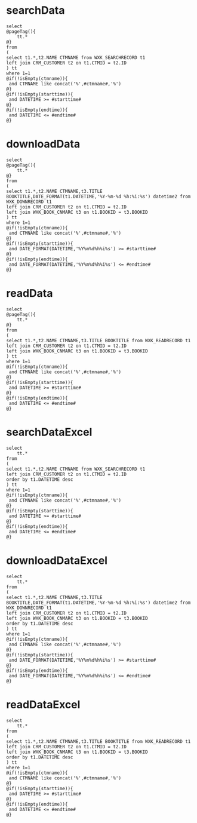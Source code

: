 searchData
===
	select 
	@pageTag(){
		tt.*
	@}  
	from
	(
	select t1.*,t2.NAME CTMNAME from WXK_SEARCHRECORD t1 
	left join CRM_CUSTOMER t2 on t1.CTMID = t2.ID
	) tt
	where 1=1
	@if(!isEmpty(ctmname)){
	 and CTMNAME like concat('%',#ctmname#,'%')
	@}
	@if(!isEmpty(starttime)){
	 and DATETIME >= #starttime#
	@}
	@if(!isEmpty(endtime)){
	 and DATETIME <= #endtime#
	@}
	
downloadData
===
	select 
	@pageTag(){
		tt.*
	@}  
	from
	(
	select t1.*,t2.NAME CTMNAME,t3.TITLE BOOKTITLE,DATE_FORMAT(t1.DATETIME,'%Y-%m-%d %h:%i:%s') datetime2 from WXK_DOWNRECORD t1 
	left join CRM_CUSTOMER t2 on t1.CTMID = t2.ID
	left join WXK_BOOK_CNMARC t3 on t1.BOOKID = t3.BOOKID
	) tt
	where 1=1
	@if(!isEmpty(ctmname)){
	 and CTMNAME like concat('%',#ctmname#,'%')
	@}
	@if(!isEmpty(starttime)){
	 and DATE_FORMAT(DATETIME,'%Y%m%d%h%i%s') >= #starttime#
	@}
	@if(!isEmpty(endtime)){
	 and DATE_FORMAT(DATETIME,'%Y%m%d%h%i%s') <= #endtime#
	@}

readData
===
	select 
	@pageTag(){
		tt.*
	@}  
	from
	(
	select t1.*,t2.NAME CTMNAME,t3.TITLE BOOKTITLE from WXK_READRECORD t1 
	left join CRM_CUSTOMER t2 on t1.CTMID = t2.ID
	left join WXK_BOOK_CNMARC t3 on t1.BOOKID = t3.BOOKID
	) tt
	where 1=1
	@if(!isEmpty(ctmname)){
	 and CTMNAME like concat('%',#ctmname#,'%')
	@}
	@if(!isEmpty(starttime)){
	 and DATETIME >= #starttime#
	@}
	@if(!isEmpty(endtime)){
	 and DATETIME <= #endtime#
	@}

searchDataExcel
===
	select 
		tt.*
	from
	(
	select t1.*,t2.NAME CTMNAME from WXK_SEARCHRECORD t1 
	left join CRM_CUSTOMER t2 on t1.CTMID = t2.ID
	order by t1.DATETIME desc
	) tt
	where 1=1
	@if(!isEmpty(ctmname)){
	 and CTMNAME like concat('%',#ctmname#,'%')
	@}
	@if(!isEmpty(starttime)){
	 and DATETIME >= #starttime#
	@}
	@if(!isEmpty(endtime)){
	 and DATETIME <= #endtime#
	@}	
	
downloadDataExcel
===
	select 
		tt.*
	from
	(
	select t1.*,t2.NAME CTMNAME,t3.TITLE BOOKTITLE,DATE_FORMAT(t1.DATETIME,'%Y-%m-%d %h:%i:%s') datetime2 from WXK_DOWNRECORD t1 
	left join CRM_CUSTOMER t2 on t1.CTMID = t2.ID
	left join WXK_BOOK_CNMARC t3 on t1.BOOKID = t3.BOOKID
	order by t1.DATETIME desc
	) tt
	where 1=1
	@if(!isEmpty(ctmname)){
	 and CTMNAME like concat('%',#ctmname#,'%')
	@}
	@if(!isEmpty(starttime)){
	 and DATE_FORMAT(DATETIME,'%Y%m%d%h%i%s') >= #starttime#
	@}
	@if(!isEmpty(endtime)){
	 and DATE_FORMAT(DATETIME,'%Y%m%d%h%i%s') <= #endtime#
	@}
	
readDataExcel
===
	select 
		tt.*
	from
	(
	select t1.*,t2.NAME CTMNAME,t3.TITLE BOOKTITLE from WXK_READRECORD t1 
	left join CRM_CUSTOMER t2 on t1.CTMID = t2.ID
	left join WXK_BOOK_CNMARC t3 on t1.BOOKID = t3.BOOKID
	order by t1.DATETIME desc
	) tt
	where 1=1
	@if(!isEmpty(ctmname)){
	 and CTMNAME like concat('%',#ctmname#,'%')
	@}
	@if(!isEmpty(starttime)){
	 and DATETIME >= #starttime#
	@}
	@if(!isEmpty(endtime)){
	 and DATETIME <= #endtime#
	@}